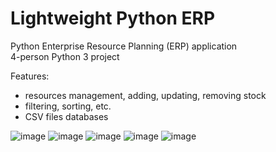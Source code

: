# Lightweight Python ERP
Python Enterprise Resource Planning (ERP) application  
4-person Python 3 project

Features:
- resources management, adding, updating, removing stock
- filtering, sorting, etc.
- CSV files databases

![image](https://user-images.githubusercontent.com/50807860/102202747-fda82000-3ec7-11eb-9bef-1b5c3723cd31.png)
![image](https://user-images.githubusercontent.com/50807860/102202768-039e0100-3ec8-11eb-89b9-b267b6705a18.png)
![image](https://user-images.githubusercontent.com/50807860/102204567-46f96f00-3eca-11eb-8749-46cd346723e5.png)
![image](https://user-images.githubusercontent.com/50807860/102204587-4e207d00-3eca-11eb-8699-e3b61047b04f.png)
![image](https://user-images.githubusercontent.com/50807860/102204600-511b6d80-3eca-11eb-8b94-f019d7fe5368.png)
